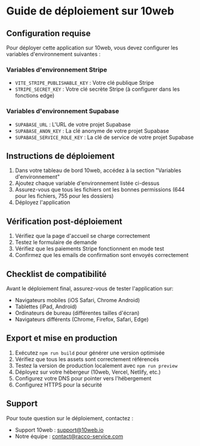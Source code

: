
# Guide de déploiement sur 10web

## Configuration requise

Pour déployer cette application sur 10web, vous devez configurer les variables d'environnement suivantes :

### Variables d'environnement Stripe
- `VITE_STRIPE_PUBLISHABLE_KEY` : Votre clé publique Stripe
- `STRIPE_SECRET_KEY` : Votre clé secrète Stripe (à configurer dans les fonctions edge)

### Variables d'environnement Supabase
- `SUPABASE_URL` : L'URL de votre projet Supabase
- `SUPABASE_ANON_KEY` : La clé anonyme de votre projet Supabase
- `SUPABASE_SERVICE_ROLE_KEY` : La clé de service de votre projet Supabase

## Instructions de déploiement

1. Dans votre tableau de bord 10web, accédez à la section "Variables d'environnement"
2. Ajoutez chaque variable d'environnement listée ci-dessus
3. Assurez-vous que tous les fichiers ont les bonnes permissions (644 pour les fichiers, 755 pour les dossiers)
4. Déployez l'application

## Vérification post-déploiement

1. Vérifiez que la page d'accueil se charge correctement
2. Testez le formulaire de demande
3. Vérifiez que les paiements Stripe fonctionnent en mode test
4. Confirmez que les emails de confirmation sont envoyés correctement

## Checklist de compatibilité

Avant le déploiement final, assurez-vous de tester l'application sur:
- Navigateurs mobiles (iOS Safari, Chrome Android)
- Tablettes (iPad, Android)
- Ordinateurs de bureau (différentes tailles d'écran)
- Navigateurs différents (Chrome, Firefox, Safari, Edge)

## Export et mise en production

1. Exécutez `npm run build` pour générer une version optimisée
2. Vérifiez que tous les assets sont correctement référencés
3. Testez la version de production localement avec `npm run preview`
4. Déployez sur votre hébergeur (10web, Vercel, Netlify, etc.)
5. Configurez votre DNS pour pointer vers l'hébergement
6. Configurez HTTPS pour la sécurité

## Support

Pour toute question sur le déploiement, contactez :
- Support 10web : support@10web.io
- Notre équipe : contact@racco-service.com

